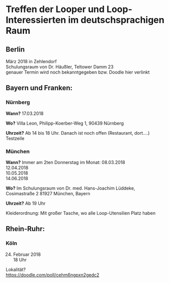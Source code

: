 # Treffen der Looper und Loop-Interessierten im deutschsprachigen Raum

## Berlin
März 2018 in Zehlendorf  
Schulungsraum von Dr. Häußler, Teltower Damm 23  
genauer Termin wird noch bekanntgegeben bzw. Doodle hier verlinkt

## Bayern und Franken:

### Nürnberg
**Wann?**
17.03.2018

**Wo?**
Villa Leon, Philipp-Koerber-Weg 1, 90439 Nürnberg

**Uhrzeit?**
Ab 14 bis 18 Uhr. Danach ist noch offen (Restaurant, dort....)  
Testzeile


### München
**Wann?**   Immer am 2ten Donnerstag im Monat:
08.03.2018  
12.04.2018  
10.05.2018  
14.06.2018  

**Wo?**
Im Schulungsraum von Dr. med. Hans-Joachim Lüddeke, Cosimastraße 2 81927 München, Bayern

**Uhrzeit?**
Ab 19 Uhr

Kleiderordnung: Mit großer Tasche, wo alle Loop-Utensilien Platz haben


## Rhein-Ruhr:

### Köln
24. Februar 2018  
18 Uhr

Lokalität?  
https://doodle.com/poll/cehm6ngpxn2gedc2


